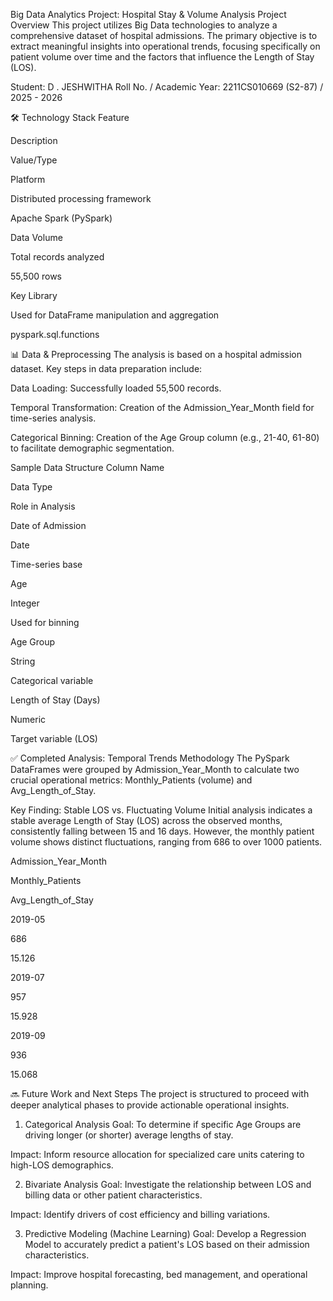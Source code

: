 Big Data Analytics Project: Hospital Stay & Volume Analysis
Project Overview
This project utilizes Big Data technologies to analyze a comprehensive dataset of hospital admissions. The primary objective is to extract meaningful insights into operational trends, focusing specifically on patient volume over time and the factors that influence the Length of Stay (LOS).

Student: D . JESHWITHA
Roll No. / Academic Year: 2211CS010669 (S2-87) / 2025 - 2026

🛠 Technology Stack
Feature

Description

Value/Type

Platform

Distributed processing framework

Apache Spark (PySpark)

Data Volume

Total records analyzed

55,500 rows

Key Library

Used for DataFrame manipulation and aggregation

pyspark.sql.functions

📊 Data & Preprocessing
The analysis is based on a hospital admission dataset. Key steps in data preparation include:

Data Loading: Successfully loaded 55,500 records.

Temporal Transformation: Creation of the Admission_Year_Month field for time-series analysis.

Categorical Binning: Creation of the Age Group column (e.g., 21-40, 61-80) to facilitate demographic segmentation.

Sample Data Structure
Column Name

Data Type

Role in Analysis

Date of Admission

Date

Time-series base

Age

Integer

Used for binning

Age Group

String

Categorical variable

Length of Stay (Days)

Numeric

Target variable (LOS)

✅ Completed Analysis: Temporal Trends
Methodology
The PySpark DataFrames were grouped by Admission_Year_Month to calculate two crucial operational metrics: Monthly_Patients (volume) and Avg_Length_of_Stay.

Key Finding: Stable LOS vs. Fluctuating Volume
Initial analysis indicates a stable average Length of Stay (LOS) across the observed months, consistently falling between 15 and 16 days. However, the monthly patient volume shows distinct fluctuations, ranging from 686 to over 1000 patients.

Admission_Year_Month

Monthly_Patients

Avg_Length_of_Stay

2019-05

686

15.126

2019-07

957

15.928

2019-09

936

15.068

🔜 Future Work and Next Steps
The project is structured to proceed with deeper analytical phases to provide actionable operational insights.

1. Categorical Analysis
Goal: To determine if specific Age Groups are driving longer (or shorter) average lengths of stay.

Impact: Inform resource allocation for specialized care units catering to high-LOS demographics.

2. Bivariate Analysis
Goal: Investigate the relationship between LOS and billing data or other patient characteristics.

Impact: Identify drivers of cost efficiency and billing variations.

3. Predictive Modeling (Machine Learning)
Goal: Develop a Regression Model to accurately predict a patient's LOS based on their admission characteristics.

Impact: Improve hospital forecasting, bed management, and operational planning.
